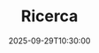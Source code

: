 ---
type: lecture
date: 2025-09-29T10:30:00
title: Ricerca
lecture_type: Lezione
thumbnail: /static_files/presentations/lec.jpg
links:
- url: https://github.com/Informatica-per-le-biotecnologie-UniPI/web25/blob/teaching/algoritmica/3.pdf
  name: slides
- url: https://colab.research.google.com/github/Informatica-per-le-biotecnologie-UniPI/web25/blob/teaching/algoritmica/search.ipynb
  name: notebook
hide_from_announcments: true
---